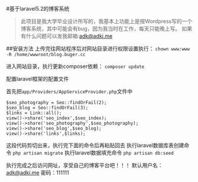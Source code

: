 #基于laravel5.2的博客系统
>此项目是我大学毕业设计所写的，我基本上功能上是按Wordpress写的一个博客系统，其中可能会有bug，因为我当时在工作，每天只能晚上写。
如果有什么问题可以发我邮箱:adk@adki.me

##安装方法
上传完往网站程序后对网站目录进行权限设置执行：
`chown www:www -R /home/wwwroot/blog.buger.cc`

进入网站目录，执行更新composer依赖：
`composer update`

配置laravel框架的配置文件

首先把`app/Providers/AppServiceProvider.php`文件中

```$seo_index = Seo::findOrFail(1);
$seo_photography = Seo::findOrFail(2);
$seo_blog = Seo::findOrFail(3);
$links = Link::all();
view()->share('seo_index',$seo_index);
view()->share('seo_photography',$seo_photography);
view()->share('seo_blog',$seo_blog);
view()->share('links',$links);
```

这段代码剪切出来，执行完下面的命令后再粘贴回去
执行laravel数据库表创建命令
`php artisan migrate`
执行laravel数据填充命令
`php artisan db:seed`

执行完成之后访问网址，享受自己的博客平台吧！！！
默认用户名：adk@adki.me 密码：111111
